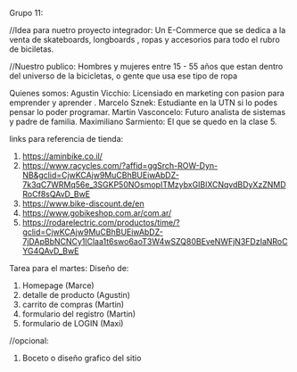 Grupo 11:

//Idea para nuetro proyecto integrador:
Un E-Commerce que se dedica a la venta de skateboards, longboards , ropas y accesorios para todo el rubro de biciletas.


//Nuestro publico:
Hombres y mujeres entre 15 - 55 años que estan dentro del universo de la bicicletas, o gente que usa ese tipo de ropa

Quienes somos: 
Agustin Vicchio: Licensiado en marketing con pasion para emprender y aprender .
Marcelo Sznek: Estudiante en la UTN si lo podes pensar lo poder programar.
Martin Vasconcelo: Futuro analista de sistemas y padre de familia.
Maximiliano Sarmiento: El que se quedo en la clase 5.

links para referencia de tienda:
1. https://aminbike.co.il/
2. https://www.racycles.com/?affid=ggSrch-ROW-Dyn-NB&gclid=CjwKCAjw9MuCBhBUEiwAbDZ-7k3qC7WRMq56e_3SGKP50NOsmopITMzybxGIBlXCNqvdBDyXzZNMDRoCf8sQAvD_BwE
3. https://www.bike-discount.de/en
4. https://www.gobikeshop.com.ar/com.ar/
5. https://rodarelectric.com/productos/time/?gclid=CjwKCAjw9MuCBhBUEiwAbDZ-7jDApBbNCNCy1lClaa1t6swo6aoT3W4wSZQ80BEveNWFjN3FDzIaNRoCYG4QAvD_BwE

Tarea para el martes: 
Diseño de: 
1. Homepage (Marce)
2. detalle de producto (Agustin)
3. carrito de compras (Martin)
4. formulario del registro (Martin)
5. formulario de LOGIN (Maxi)

//opcional:
1. Boceto o diseño grafico del sitio


